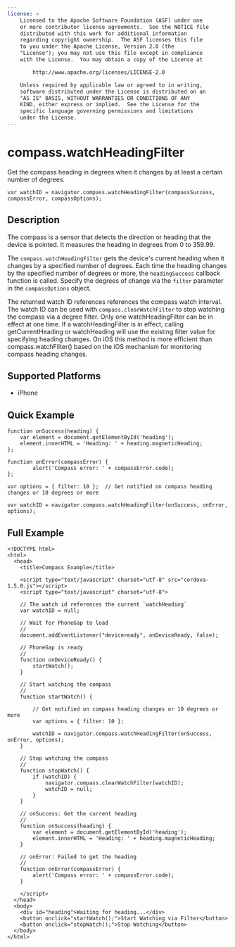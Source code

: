 ```yaml
---
license: >
    Licensed to the Apache Software Foundation (ASF) under one
    or more contributor license agreements.  See the NOTICE file
    distributed with this work for additional information
    regarding copyright ownership.  The ASF licenses this file
    to you under the Apache License, Version 2.0 (the
    "License"); you may not use this file except in compliance
    with the License.  You may obtain a copy of the License at

        http://www.apache.org/licenses/LICENSE-2.0

    Unless required by applicable law or agreed to in writing,
    software distributed under the License is distributed on an
    "AS IS" BASIS, WITHOUT WARRANTIES OR CONDITIONS OF ANY
    KIND, either express or implied.  See the License for the
    specific language governing permissions and limitations
    under the License.
---
```


compass.watchHeadingFilter
==========================

Get the compass heading in degrees when it changes by at least a certain number of degrees.

    var watchID = navigator.compass.watchHeadingFilter(compassSuccess, compassError, compassOptions);
                                                           
Description
-----------

The compass is a sensor that detects the direction or heading that the device is pointed.  It measures the heading in degrees from 0 to 359.99.

The `compass.watchHeadingFilter` gets the device's current heading when it changes by a specified number of degrees. Each time the heading changes by the specified number of degrees or more, the `headingSuccess` callback function is called. Specify the degrees of change via the `filter` parameter in the `compassOptions` object.

The returned watch ID references references the compass watch interval. The watch ID can be used with `compass.clearWatchFilter` to stop watching the compass via a degree filter.  Only one watchHeadingFilter can be in effect at one time.  If a watchHeadingFilter is in effect, calling getCurrentHeading or watchHeading will use the existing filter value for specifying heading changes. On iOS this method is more efficient than compass.watchFilter() based on the iOS mechanism for monitoring compass heading changes.

Supported Platforms
-------------------

- iPhone


Quick Example
-------------

    function onSuccess(heading) {
        var element = document.getElementById('heading');
        element.innerHTML = 'Heading: ' + heading.magneticHeading;
    };

    function onError(compassError) {
            alert('Compass error: ' + compassError.code);
    };

    var options = { filter: 10 };  // Get notified on compass heading changes or 10 degrees or more
    
    var watchID = navigator.compass.watchHeadingFilter(onSuccess, onError, options);

Full Example
------------

    <!DOCTYPE html>
    <html>
      <head>
        <title>Compass Example</title>

        <script type="text/javascript" charset="utf-8" src="cordova-1.5.0.js"></script>
        <script type="text/javascript" charset="utf-8">

        // The watch id references the current `watchHeading`
        var watchID = null;
        
        // Wait for PhoneGap to load
        //
        document.addEventListener("deviceready", onDeviceReady, false);

        // PhoneGap is ready
        //
        function onDeviceReady() {
            startWatch();
        }

        // Start watching the compass
        //
        function startWatch() {
            
            // Get notified on compass heading changes or 10 degrees or more
            var options = { filter: 10 };
            
            watchID = navigator.compass.watchHeadingFilter(onSuccess, onError, options);
        }
        
        // Stop watching the compass
        //
        function stopWatch() {
            if (watchID) {
                navigator.compass.clearWatchFilter(watchID);
                watchID = null;
            }
        }
        
        // onSuccess: Get the current heading
        //
        function onSuccess(heading) {
            var element = document.getElementById('heading');
            element.innerHTML = 'Heading: ' + heading.magneticHeading;
        }

        // onError: Failed to get the heading
        //
        function onError(compassError) {
            alert('Compass error: ' + compassError.code);
        }

        </script>
      </head>
      <body>
        <div id="heading">Waiting for heading...</div>
        <button onclick="startWatch();">Start Watching via Filter</button>
        <button onclick="stopWatch();">Stop Watching</button>
      </body>
    </html>
    
